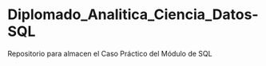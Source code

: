 # Diplomado_Analitica_Ciencia_Datos-SQL
Repositorio para almacen el Caso Práctico del Módulo de SQL
